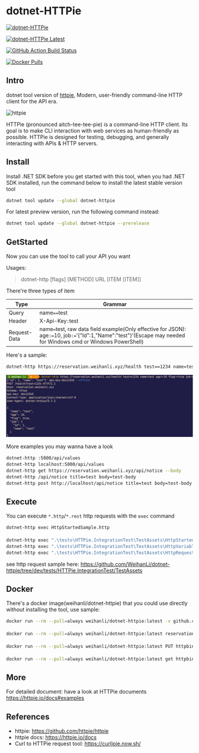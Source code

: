 # dotnet-HTTPie

[![dotnet-HTTPie](https://img.shields.io/nuget/v/dotnet-HTTPie)](https://www.nuget.org/packages/dotnet-HTTPie/)

[![dotnet-HTTPie Latest](https://img.shields.io/nuget/vpre/dotnet-HTTPie)](https://www.nuget.org/packages/dotnet-HTTPie/absoluteLatest)

[![GitHub Action Build Status](https://github.com/WeihanLi/dotnet-httpie/actions/workflows/dotnet.yml/badge.svg)](https://github.com/WeihanLi/dotnet-httpie/actions/workflows/dotnet.yml)

[![Docker Pulls](https://img.shields.io/docker/pulls/weihanli/dotnet-httpie)](https://hub.docker.com/r/weihanli/dotnet-httpie/tags)

## Intro

dotnet tool version of [httpie](https://github.com/httpie/httpie), Modern, user-friendly command-line HTTP client for the API era.

![httpie](https://raw.githubusercontent.com/httpie/httpie/master/docs/httpie-animation.gif)

HTTPie (pronounced aitch-tee-tee-pie) is a command-line HTTP client. Its goal is to make CLI interaction with web services as human-friendly as possible. HTTPie is designed for testing, debugging, and generally interacting with APIs & HTTP servers.

## Install

Install .NET SDK before you get started with this tool, when you had .NET SDK installed, run the command below to install the latest stable version tool

``` bash
dotnet tool update --global dotnet-httpie
```

For latest preview version, run the following command instead:

``` bash
dotnet tool update --global dotnet-httpie --prerelease
```

## GetStarted

Now you can use the tool to call your API you want

Usages:

> dotnet-http [flags] [METHOD] URL [ITEM [ITEM]]

There're three types of item

Type | Grammar
-----|-------
Query| name`==`test
Header| X-Api-Key`:`test
Request-Data | name`=`test, raw data field example(Only effective for JSON): age`:=`10, job`:=`'{"Id":1,"Name":"test"}'(Escape may needed for Windows cmd or Windows PowerShell)

Here's a sample:

``` sh
dotnet-http https://reservation.weihanli.xyz/health test==1234 name=test age:=10 flag:=true job:='{"id": 1, "name": "test"}' api-key:Abc12345 --offline
```

![sample](./images/sample.png)

More examples you may wanna have a look

``` bash
dotnet-http :5000/api/values
dotnet-http localhost:5000/api/values
dotnet-http get https://reservation.weihanli.xyz/api/notice --body
dotnet-http /api/notice title=test body=test-body
dotnet-http post http://localhost/api/notice title=test body=test-body
```

## Execute

You can execute `*.http`/`*.rest` http requests with the `exec` command

``` sh
dotnet-http exec HttpStartedSample.http

dotnet-http exec ".\tests\HTTPie.IntegrationTest\TestAssets\HttpStartedSample.http"
dotnet-http exec ".\tests\HTTPie.IntegrationTest\TestAssets\HttpVariableSample.http"
dotnet-http exec ".\tests\HTTPie.IntegrationTest\TestAssets\HttpRequestReferenceSample.http"
```

see http request sample here: <https://github.com/WeihanLi/dotnet-httpie/tree/dev/tests/HTTPie.IntegrationTest/TestAssets>

## Docker

There's a docker image(weihanli/dotnet-httpie) that you could use directly without installing the tool, use sample:

``` bash
docker run --rm --pull=always weihanli/dotnet-httpie:latest -v github.com

docker run --rm --pull=always weihanli/dotnet-httpie:latest reservation.weihanli.xyz/health job:='{"id":1,"name":"tester"}' --offline

docker run --rm --pull=always weihanli/dotnet-httpie:latest PUT httpbin.org hello=world

docker run --rm --pull=always weihanli/dotnet-httpie:latest get httpbin.org/status/400
```

## More

For detailed document: have a look at HTTPie documents <https://httpie.io/docs#examples>

## References

- httpie: <https://github.com/httpie/httpie>
- httpie docs: <https://httpie.io/docs>
- Curl to HTTPie request tool: <https://curlipie.now.sh/>
